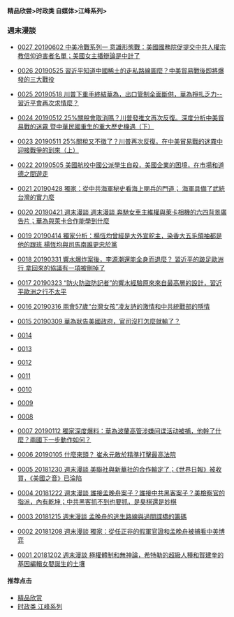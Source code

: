 #### 精品欣尝>时政类 自媒体>江峰系列>
### 週末漫談 

- [0027 20190602 中美冷戰系列一 意識形態戰：美國國務院促提交中共人權宗教信仰迫害者名單；美國女主播辯論是中計了](https://youtu.be/2Jxh0kfhFag)

- [0026 20190525 習近平知道中國稀土的走私路線圖麼？中美貿易戰後即將爆發的三大戰役](https://youtu.be/whvsvlzHMsY)

- [0025 20190518 川普下重手終結華為，出口管制全面斷供，華為掙扎乏力--習近平會再次求情麼？](https://youtu.be/qh-e0HAcMjI)

- [0024 20190512 25%關稅會取消嗎？川普發推文再次反復。深度分析中美貿易戰的迷霧 暨中華民國重生的重大歷史機遇（下）](https://youtu.be/UUTZM1cxg2w)

- [0023 20190511 25%關稅又不徵了？川普再次反復。在中美貿易戰的迷霧中迎接戰爭的到來（上）](https://youtu.be/j7x2i8RizZg)

- [0022 20190505 美國航校中國公派學生自殺，美國企業的困境，在市場和道德之間遊走](https://youtu.be/j8p70bv82PI)

- [0021 20190428 獨家：從中共海軍秘史看海上閱兵的門道； 海軍具備了武統台灣的實力麼](https://youtu.be/qHGWdT2HmW0)

- [0020 20190421 週末漫談 週末漫談 奔馳女車主維權與萊卡相機的六四背景廣告片；華為與萊卡合作能學到什麼](https://youtu.be/L0JXvruwtMQ)

- [0019 20190414 獨家分析：楊恆均曾經是大外宣舵主，染香大五毛領袖都是他的跟班 楊恆均與司馬南誰更忠於黨](https://youtu.be/oSA0qPZ4VaU)

- [0018 20190331 響水爆炸案後，李源潮還能全身而退麼？ 習近平的跛足歐洲行 拿回來的協議有一項被刪掉了](https://youtu.be/3o_BJZx8Rf8)

- [0017 20190323 “防火防盜防記者”的響水經驗原來來自最高層的設計，習近平歐洲之行不太平](https://youtu.be/8PS9ItyO-bw)

- [0016 20190316 兩會57歲“台灣女孩”凌友詩的激情和中共統戰部的隱情](https://youtu.be/wE55YB5x1k0)

- [0015 20190309 華為狀告美國政府，官司沒打怎麼就輸了？](https://youtu.be/8C-5593W3j0)

- [0014 ](https://youtu.be/le7nx0JJhbc)

- [0013 ]()

- [0012 ]()

- [0011 ]()

- [0010 ]()

- [0009 ]()

- [0008 ]()
 
- [0007 20190112 獨家深度爆料：華為波蘭高管涉嫌间谍活动被捕，他幹了什麼？兩國下一步動作如何？](https://youtu.be/squhIbxEbtw)

- [0006 20190105 什麼來頭？ 崔永元敢於精準打擊最高法院](https://youtu.be/fYtl8JhlGTI)

- [0005 20181230 週末漫談 美聯社與新華社的合作輸定了；《世界日報》被收買，《美國之音》已淪陷](https://youtu.be/FR_wiIP7zvE)

- [0004 20181222 週末漫談 誰接孟晚舟案子？誰接中共黑客案子？美檢察官的指派，內有乾坤；中共黑客抓不到也要抓，是臭棋還是妙棋](https://youtu.be/qUxPTf0QEjI)

- [0003 20181215 週末漫談 孟晚舟的逃生路線與過間諜橋的籌碼](https://youtu.be/zcNnLEzrtvM)

- [0002 20181208 週末漫談 獨家：從任正非的假軍官證和孟晚舟被捕看中美博弈](https://youtu.be/vaMnh7KErnE)

- [0001 20181202 週末漫談 極權體制和無神論，希特勒的超級人種和賀建奎的基因編輯女嬰誕生的土壤](https://youtu.be/tulVpGxjclQ)



#### 推荐点击
- [精品欣赏](https://summer200.github.io/content/main)
- [时政类 江峰系列](https://summer200.github.io/content/JiangFeng/JiangFeng01)


